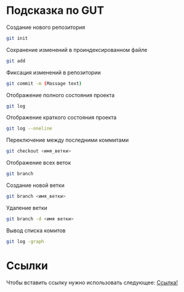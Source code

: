 # Подсказка по GUT

Создание нового репозитория
```sh
git init
```

Сохранение изменений в проиндексированном файле 
```sh
git add
```

Фиксация изменений в репозитории
```sh
git commit -m (Massage text)
```

Отображение полного состояния проекта
```sh
git log
```

Отображение краткого состояния проекта
```sh
git log --oneline
```

Переключение между последними коммитами
```sh
git checkout <имя_ветки>
```
Отображение всех веток 
```sh
git branch
```

Создание новой ветки
```sh
git branch <имя_ветки>
```

Удаление ветки 
```sh
git branch -d <имя ветки>
```

Вывод списка комитов 
```sh
git log -graph
```

# Ссылки

Чтобы вставить ссылку нужно использовать следующее:
[Ссылка!](https://707.su/iygZ)